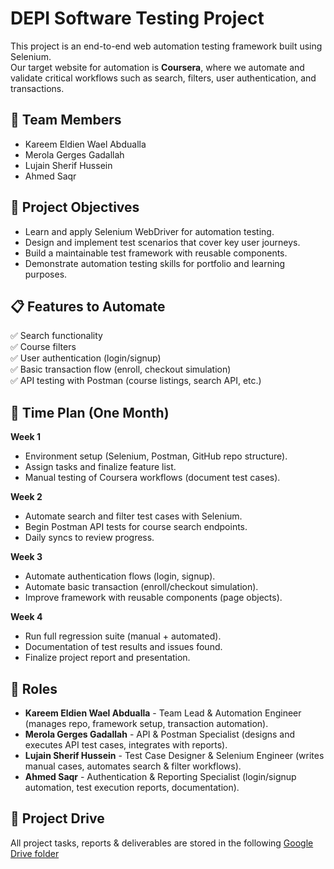 # DEPI Software Testing Project
This project is an end-to-end web automation testing framework built using Selenium.  
Our target website for automation is **Coursera**, where we automate and validate critical workflows such as search, filters, user authentication, and transactions.

## 👥 Team Members
* Kareem Eldien Wael Abdualla
* Merola Gerges Gadallah
* Lujain Sherif Hussein
* Ahmed Saqr

## 🎯 Project Objectives
* Learn and apply Selenium WebDriver for automation testing.
* Design and implement test scenarios that cover key user journeys.
* Build a maintainable test framework with reusable components.
* Demonstrate automation testing skills for portfolio and learning purposes.

## 📋 Features to Automate
✅ Search functionality  
✅ Course filters  
✅ User authentication (login/signup)  
✅ Basic transaction flow (enroll, checkout simulation)  
✅ API testing with Postman (course listings, search API, etc.)  

## 📅 Time Plan (One Month)
**Week 1**  
- Environment setup (Selenium, Postman, GitHub repo structure).  
- Assign tasks and finalize feature list.  
- Manual testing of Coursera workflows (document test cases).  

**Week 2**  
- Automate search and filter test cases with Selenium.  
- Begin Postman API tests for course search endpoints.  
- Daily syncs to review progress.  

**Week 3**  
- Automate authentication flows (login, signup).  
- Automate basic transaction (enroll/checkout simulation).  
- Improve framework with reusable components (page objects).  

**Week 4**  
- Run full regression suite (manual + automated).  
- Documentation of test results and issues found.  
- Finalize project report and presentation.  

## 👥 Roles
* **Kareem Eldien Wael Abdualla** - Team Lead & Automation Engineer (manages repo, framework setup, transaction automation).  
* **Merola Gerges Gadallah** - API & Postman Specialist (designs and executes API test cases, integrates with reports).  
* **Lujain Sherif Hussein** - Test Case Designer & Selenium Engineer (writes manual cases, automates search & filter workflows).  
* **Ahmed Saqr** - Authentication & Reporting Specialist (login/signup automation, test execution reports, documentation).  

## 📂 Project Drive
All project tasks, reports & deliverables are stored in the following [Google Drive folder](https://drive.google.com/drive/folders/1m0-AQiyuMGseirlcXzUclXxdBAnt5uPL?usp=sharing)
